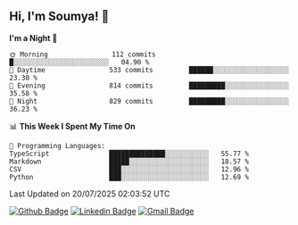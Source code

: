 ## Hi, I'm Soumya! 👋

<!--START_SECTION:waka-->
**I'm a Night 🦉** 

```text
🌞 Morning                112 commits         █░░░░░░░░░░░░░░░░░░░░░░░░   04.90 % 
🌆 Daytime                533 commits         ██████░░░░░░░░░░░░░░░░░░░   23.30 % 
🌃 Evening                814 commits         █████████░░░░░░░░░░░░░░░░   35.58 % 
🌙 Night                  829 commits         █████████░░░░░░░░░░░░░░░░   36.23 % 
```


📊 **This Week I Spent My Time On** 

```text
💬 Programming Languages: 
TypeScript               ██████████████░░░░░░░░░░░   55.77 % 
Markdown                 █████░░░░░░░░░░░░░░░░░░░░   18.57 % 
CSV                      ███░░░░░░░░░░░░░░░░░░░░░░   12.96 % 
Python                   ███░░░░░░░░░░░░░░░░░░░░░░   12.69 % 
```


 Last Updated on 20/07/2025 02:03:52 UTC
<!--END_SECTION:waka-->

[![Github Badge](https://img.shields.io/badge/-rubyruins-grey?style=for-the-badge&logo=github&logoColor=white&link=https://github.com/rubyruins/)](https://www.github.com/rubyruins/) 
[![Linkedin Badge](https://img.shields.io/badge/-Soumya%20Parekh-0072b1?style=for-the-badge&logo=Linkedin&logoColor=white&link=https://www.linkedin.com/in/Soumya-Parekh/)](https://www.linkedin.com/in/Soumya-Parekh/) 
[![Gmail Badge](https://img.shields.io/badge/-soumyaparekh.me@gmail.com-c14438?style=for-the-badge&logo=Gmail&logoColor=white&link=mailto:soumyaparekh.me@gmail.com)](mailto:soumyaparekh.me@gmail.com) 
